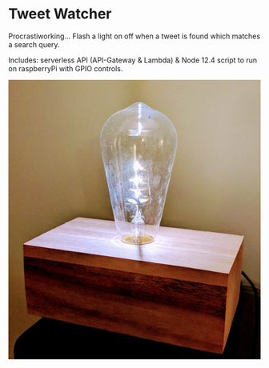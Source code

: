 Tweet Watcher
====

Procrastiworking... Flash a light on off when a tweet is found which matches a search query.

Includes: serverless API (API-Gateway & Lambda) & Node 12.4 script to run on raspberryPi with GPIO controls.

![light bulb](light.png "flashy light bulb")



